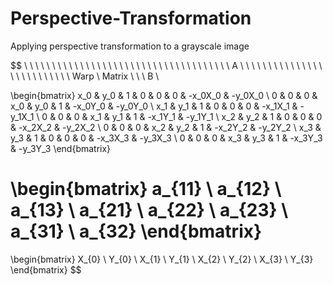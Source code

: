 # Perspective-Transformation
 Applying perspective transformation to a grayscale image


$$
\ \ \ \ \ \ \ \ \ \ \ \ \ \ \ \ \ \ \ \ \ \ \ \ \ \ \ \ \ \ \ \ \ \ \ \ \  A \ \ \ \ \ \ \ \ \ \ \ \ \ \ \ \ \ \ \ \ \ \ \ \ \ \ Warp \ Matrix \ \ \ B \\

\begin{bmatrix}
x_0 & y_0 & 1 & 0 & 0 & 0 & -x_0X_0 & -y_0X_0 \\
0 & 0 & 0 & x_0 & y_0 & 1 & -x_0Y_0 & -y_0Y_0 \\
x_1 & y_1 & 1 & 0 & 0 & 0 & -x_1X_1 & -y_1X_1 \\
0 & 0 & 0 & x_1 & y_1 & 1 & -x_1Y_1 & -y_1Y_1 \\
x_2 & y_2 & 1 & 0 & 0 & 0 & -x_2X_2 & -y_2X_2 \\
0 & 0 & 0 & x_2 & y_2 & 1 & -x_2Y_2 & -y_2Y_2 \\
x_3 & y_3 & 1 & 0 & 0 & 0 & -x_3X_3 & -y_3X_3 \\
0 & 0 & 0 & x_3 & y_3 & 1 & -x_3Y_3 & -y_3Y_3 
\end{bmatrix} 

\begin{bmatrix}
a_{11} \\
a_{12} \\
a_{13} \\
a_{21} \\
a_{22} \\
a_{23} \\
a_{31} \\
a_{32} 
\end{bmatrix} 
=
\begin{bmatrix}
X_{0} \\
Y_{0} \\
X_{1} \\
Y_{1} \\
X_{2} \\
Y_{2} \\
X_{3} \\
Y_{3} 
\end{bmatrix}
$$
